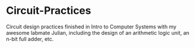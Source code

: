 # Circuit-Practices
Circuit design practices finished in Intro to Computer Systems with my awesome labmate Julian, including the design of an arithmetic logic unit, an n-bit full adder, etc.
